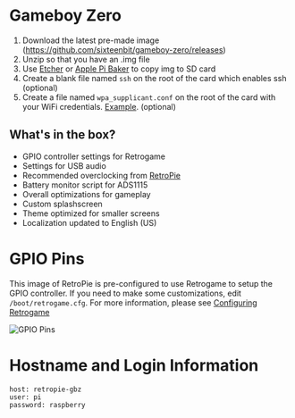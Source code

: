 # Gameboy Zero

1. Download the latest pre-made image (https://github.com/sixteenbit/gameboy-zero/releases)
1. Unzip so that you have an .img file
1. Use [Etcher](https://etcher.io/) or [Apple Pi Baker](https://www.tweaking4all.com/software/macosx-software/macosx-apple-pi-baker/) to copy img to SD card
1. Create a blank file named `ssh` on the root of the card which enables ssh (optional)
1. Create a file named `wpa_supplicant.conf` on the root of the card with your WiFi credentials. [Example](https://github.com/sixteenbit/gameboy-zero/blob/master/wpa_suplicant.conf). (optional)

## What's in the box?

* GPIO controller settings for Retrogame
* Settings for USB audio
* Recommended overclocking from [RetroPie](https://retropie.org.uk/docs/Overclocking/#raspberry-pi-zero)
* Battery monitor script for ADS1115
* Overall optimizations for gameplay
* Custom splashscreen
* Theme optimized for smaller screens
* Localization updated to English (US)

# GPIO Pins

This image of RetroPie is pre-configured to use Retrogame to setup the GPIO controller. If you need to make some customizations, edit `/boot/retrogame.cfg`. For more information, please see [Configuring Retrogame](https://learn.adafruit.com/retro-gaming-with-raspberry-pi/configuring-retrogame)

![GPIO Pins](https://raw.githubusercontent.com/sixteenbit/gameboy-zero/master/img/GPIO.png "GPIO Pins")

# Hostname and Login Information

```
host: retropie-gbz
user: pi
password: raspberry
```
